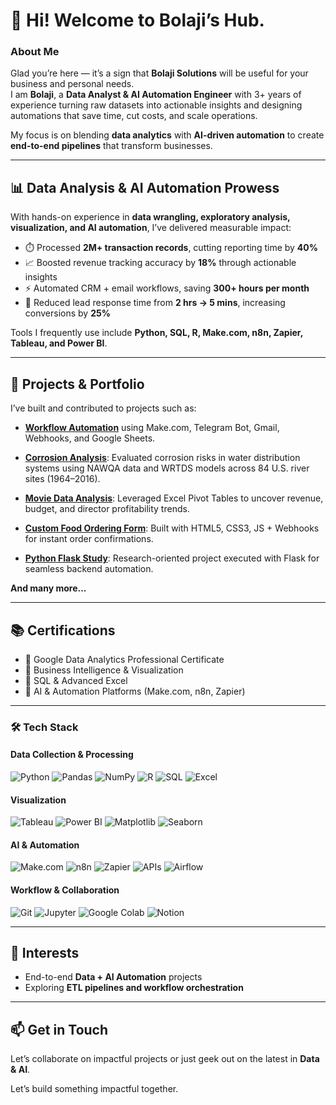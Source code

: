 # 👋 Hi! Welcome to Bolaji’s Hub.

### About Me  
Glad you’re here — it’s a sign that **Bolaji Solutions** will be useful for your business and personal needs.  
I am **Bolaji**, a **Data Analyst & AI Automation Engineer** with 3+ years of experience turning raw datasets into actionable insights and designing automations that save time, cut costs, and scale operations.  

My focus is on blending **data analytics** with **AI-driven automation** to create **end-to-end pipelines** that transform businesses.  

---

## 📊 Data Analysis & AI Automation Prowess  
With hands-on experience in **data wrangling, exploratory analysis, visualization, and AI automation**, I’ve delivered measurable impact:  
- ⏱️ Processed **2M+ transaction records**, cutting reporting time by **40%**  
- 📈 Boosted revenue tracking accuracy by **18%** through actionable insights  
- ⚡ Automated CRM + email workflows, saving **300+ hours per month**  
- 🚀 Reduced lead response time from **2 hrs → 5 mins**, increasing conversions by **25%**  

Tools I frequently use include **Python, SQL, R, Make.com, n8n, Zapier, Tableau, and Power BI**.  

---

## 🚀 Projects & Portfolio  
I’ve built and contributed to projects such as:  

- [**Workflow Automation**](https://github.com/bolajiAnalyst/AutomationWorkflow) using Make.com, Telegram Bot, Gmail, Webhooks, and Google Sheets.   

- [**Corrosion Analysis**](https://github.com/bolajiAnalyst/CorrosionAnalysis): Evaluated corrosion risks in water distribution systems using NAWQA data and WRTDS models across 84 U.S. river sites (1964–2016).  

- [**Movie Data Analysis**](https://github.com/bolajiAnalyst/Movie_Analysis): Leveraged Excel Pivot Tables to uncover revenue, budget, and director profitability trends.

- [**Custom Food Ordering Form**](https://github.com/bolajiAnalyst/Food_Ordering_Form): Built with HTML5, CSS3, JS + Webhooks for instant order confirmations.  
  
- [**Python Flask Study**](https://github.com/bolajiAnalyst/studyPythonFlask): Research-oriented project executed with Flask for seamless backend automation.

**And many more...**  

---

## 📚 Certifications  
- 📜 Google Data Analytics Professional Certificate  
- 📜 Business Intelligence & Visualization  
- 📜 SQL & Advanced Excel  
- 📜 AI & Automation Platforms (Make.com, n8n, Zapier)  

---

### 🛠️ Tech Stack  

#### **Data Collection & Processing**  
![Python](https://img.shields.io/badge/Python-3670A0?style=for-the-badge&logo=python&logoColor=ffdd54) ![Pandas](https://img.shields.io/badge/Pandas-150458?style=for-the-badge&logo=pandas&logoColor=white) ![NumPy](https://img.shields.io/badge/NumPy-013243?style=for-the-badge&logo=numpy&logoColor=white) ![R](https://img.shields.io/badge/R-276DC3?style=for-the-badge&logo=r&logoColor=white) ![SQL](https://img.shields.io/badge/SQL-000000?style=for-the-badge&logo=MySQL&logoColor=4479A1) ![Excel](https://img.shields.io/badge/Microsoft%20Excel-217346?style=for-the-badge&logo=microsoftexcel&logoColor=white)  

#### **Visualization**  
![Tableau](https://img.shields.io/badge/Tableau-E97627?style=for-the-badge&logo=tableau&logoColor=white) ![Power BI](https://img.shields.io/badge/Power%20BI-F2C811?style=for-the-badge&logo=powerbi&logoColor=black) ![Matplotlib](https://img.shields.io/badge/Matplotlib-3776AB?style=for-the-badge&logo=plotly&logoColor=white) ![Seaborn](https://img.shields.io/badge/Seaborn-0099CC?style=for-the-badge&logo=python&logoColor=white)  

#### **AI & Automation**  
![Make.com](https://img.shields.io/badge/Make-2C009F?style=for-the-badge&logo=make&logoColor=white) ![n8n](https://img.shields.io/badge/n8n-0DAD8D?style=for-the-badge&logo=n8n&logoColor=white) ![Zapier](https://img.shields.io/badge/Zapier-FF4A00?style=for-the-badge&logo=zapier&logoColor=white) ![APIs](https://img.shields.io/badge/APIs-005571?style=for-the-badge&logo=fastapi&logoColor=white) ![Airflow](https://img.shields.io/badge/Apache%20Airflow-017CEE?style=for-the-badge&logo=apacheairflow&logoColor=white)  

#### **Workflow & Collaboration**  
![Git](https://img.shields.io/badge/Git-F05032?style=for-the-badge&logo=git&logoColor=white) ![Jupyter](https://img.shields.io/badge/Jupyter%20Notebook-F37626?style=for-the-badge&logo=jupyter&logoColor=white) ![Google Colab](https://img.shields.io/badge/Google%20Colab-F9AB00?style=for-the-badge&logo=googlecolab&logoColor=white) ![Notion](https://img.shields.io/badge/Notion-000000?style=for-the-badge&logo=notion&logoColor=white)  

---

## 🌱 Interests  
- End-to-end **Data + AI Automation** projects  
- Exploring **ETL pipelines and workflow orchestration**  

---

## 📫 Get in Touch  
Let’s collaborate on impactful projects or just geek out on the latest in **Data & AI**.  
  
Let’s build something impactful together.
